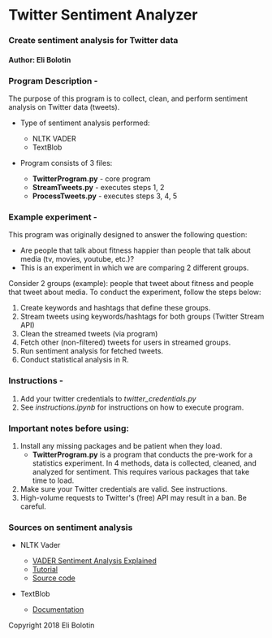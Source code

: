 # Twitter Sentiment Analyzer
### Create sentiment analysis for Twitter data
#### Author: Eli Bolotin

### Program Description -

The purpose of this program is to collect, clean, and perform sentiment analysis on Twitter data (tweets).

* Type of sentiment analysis performed:
	* NLTK VADER
	* TextBlob

* Program consists of 3 files:
	* **TwitterProgram.py** - core program
	* **StreamTweets.py** - executes steps 1, 2
	* **ProcessTweets.py** - executes steps 3, 4, 5

### Example experiment -

This program was originally designed to answer the following question:
* Are people that talk about fitness happier than people that talk about media (tv, movies, youtube, etc.)?
* This is an experiment in which we are comparing 2 different groups.

Consider 2 groups (example): people that tweet about fitness and people that tweet about media. To conduct the experiment, follow the steps below:

1. Create keywords and hashtags that define these groups. 
2. Stream tweets using keywords/hashtags for both groups (Twitter Stream API)
3. Clean the streamed tweets (via program)
4. Fetch other (non-filtered) tweets for users in streamed groups.
5. Run sentiment analysis for fetched tweets.
6. Conduct statistical analysis in R.

### Instructions -

1. Add your twitter credentials to *twitter_credentials.py*
2. See *instructions.ipynb* for instructions on how to execute program.

### Important notes before using:

1. Install any missing packages and be patient when they load.
	- **TwitterProgram.py** is a program that conducts the pre-work for a statistics experiment. In 4 methods, data is collected, cleaned, and analyzed for sentiment. This requires various packages that take time to load.
2. Make sure your Twitter credentials are valid. See instructions.
3. High-volume requests to Twitter's (free) API may result in a ban. Be careful.

### Sources on sentiment analysis

* NLTK Vader
	* [VADER Sentiment Analysis Explained](http://datameetsmedia.com/vader-sentiment-analysis-explained/)
	* [Tutorial](https://nlpforhackers.io/sentiment-analysis-intro/)
	* [Source code](https://www.nltk.org/_modules/nltk/sentiment/vader.html)

* TextBlob
	* [Documentation](https://textblob.readthedocs.io/en/dev/)

Copyright 2018 Eli Bolotin